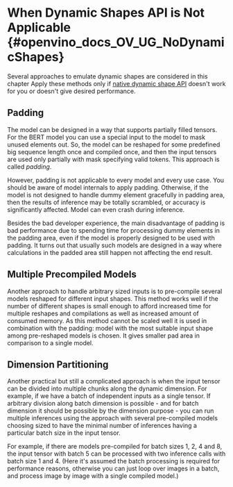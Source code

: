 # When Dynamic Shapes API is Not Applicable  {#openvino_docs_OV_UG_NoDynamicShapes}

Several approaches to emulate dynamic shapes are considered in this chapter
Apply these methods only if [native dynamic shape API](ov_dynamic_shapes.md) doesn't work for you or doesn't give desired performance.

## Padding

The model can be designed in a way that supports partially filled tensors.
For the BERT model you can use a special input to the model to mask unused elements out.
So, the model can be reshaped for some predefined big sequence length once and compiled once, and then the input tensors are used only partially with mask specifying valid tokens.
This approach is called *padding*.

However, padding is not applicable to every model and every use case.
You should be aware of model internals to apply padding. Otherwise, if the model is not designed to handle dummy element gracefully in padding area,
then the results of inference may be totally scrambled,
or accuracy is significantly affected.
Model can even crash during inference.

Besides the bad developer experience,
the main disadvantage of padding is bad performance due to spending time for processing dummy elements in the padding area,
even if the model is properly designed to be used with padding.
It turns out that usually such models are designed in a way where calculations in the padded area still happen not affecting the end result.

## Multiple Precompiled Models

Another approach to handle arbitrary sized inputs is to pre-compile several models reshaped for different input shapes.
This method works well if the number of different shapes is small enough to afford increased time for multiple reshapes and compilations
as well as increased amount of consumed memory.
As this method cannot be scaled well it is used in combination with the padding:
model with the most suitable input shape among pre-reshaped models is chosen.
It gives smaller pad area in comparison to a single model.

## Dimension Partitioning

Another practical but still a complicated approach is when the input tensor can be divided into multiple chunks along the dynamic dimension.
For example, if we have a batch of independent inputs as a single tensor.
If arbitrary division along batch dimension is possible - and for batch dimension it should be possible by the dimension purpose -
you can run multiple inferences using the approach with several pre-compiled models choosing sized to have the minimal number of inferences
having a particular batch size in the input tensor.

For example, if there are models pre-compiled for batch sizes 1, 2, 4 and 8,
the input tensor with batch 5 can be processed with two inference calls with batch size 1 and 4.
(Here it's assumed the batch processing is required for performance reasons, otherwise you can just loop over images in a batch,
and process image by image with a single compiled model.)
